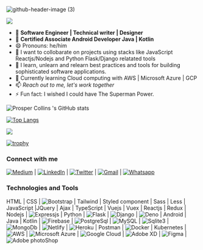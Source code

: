 ![github-header-image (3)](https://user-images.githubusercontent.com/55124189/177901330-283ebb4b-80af-4ec3-9b9e-bfbecbf4b314.png)

![](https://komarev.com/ghpvc/?username=papilocollanso&color=green)
- 👀 **Software Engineer | Technical writer | Designer**
- 👀 **Certified Associate Android Developer Java | Kotlin**
- 😄 Pronouns: he/him
- 👯 I want to collobarate on projects using stacks like JavaScript Reactjs/Nodejs and Python Flask/Django relatated tools
- 🌱 I learn, unlearn and relearn best practices and tools for building sophisticated software applications.
- 🌱 Currently learning Cloud computing with AWS | Microsoft Azure | GCP
- 📫 *Reach out to me, let's work together*
- ⚡ Fun fact: I wished I could have The Superman Power.     

![Prosper Collins 's GitHub stats](https://github-readme-stats.vercel.app/api?username=papilocollanso&show_icons=true&theme=radical)

[![Top Langs](https://github-readme-stats.vercel.app/api/top-langs/?username=papilocollanso)](https://github.com/papilocollanso/github-readme-stats)

![](https://github-profile-summary-cards.vercel.app/api/cards/profile-details?username=papilocollanso&theme=vue)

[![trophy](https://github-profile-trophy.vercel.app/?username=papilocollanso)](https://github.com/papilocollanso/github-profile-trophy)

### Connect with me 

  
[![Medium](https://img.shields.io/badge/Medium-12100E?style=for-the-badge&logo=medium&logoColor=white)](https://medium.com/@papilo_collanso) | [![LinkedIn](https://user-images.githubusercontent.com/55124189/177904680-920089a7-eb9a-42b1-a725-328031aa4294.svg)](https://linkedin.com/in/collins-prosper-919b9a191/) | [![Twitter](https://img.shields.io/badge/Twitter-1DA1F2?style=for-the-badge&logo=twitter&logoColor=white)](https://twitter.com/papilocollanso) | [![Gmail](https://img.shields.io/badge/Gmail-D14836?style=for-the-badge&logo=gmail&logoColor=white)](https://mail.google.com/mail/u/papilocollanso@gmail.com) | [![Whatsapp](https://img.shields.io/badge/WhatsApp-25D366?style=for-the-badge&logo=whatsapp&logoColor=white)](https://wa.me/08034206320)
  
### Technologies and Tools

HTML | CSS | 	![Bootstrap](https://img.shields.io/badge/Bootstrap-563D7C?style=for-the-badge&logo=bootstrap&logoColor=white) | Tailwind | Styled component | Sass | Less | JavaScript |JQuery | Ajax | TypeScript | Vuejs | Vuex | Reactjs | Redux | Nodejs | ![Expressjs](https://img.shields.io/badge/Express.js-000000?style=for-the-badge&logo=express&logoColor=white) | Python | ![Flask](https://img.shields.io/badge/Flask-000000?style=for-the-badge&logo=flask&logoColor=white) | ![Django](https://img.shields.io/badge/Django-092E20?style=for-the-badge&logo=django&logoColor=green) | ![Deno](https://img.shields.io/badge/Deno-white?style=for-the-badge&logo=deno&logoColor=464647) | Android | Java | Kotlin | ![Firebase](https://img.shields.io/badge/firebase-ffca28?style=for-the-badge&logo=firebase&logoColor=black) | ![PostgreSql](https://img.shields.io/badge/PostgreSQL-316192?style=for-the-badge&logo=postgresql&logoColor=white) |	![MySQL](https://img.shields.io/badge/MySQL-005C84?style=for-the-badge&logo=mysql&logoColor=white) | ![Sqlite3](https://img.shields.io/badge/SQLite-07405E?style=for-the-badge&logo=sqlite&logoColor=white) | 	![MongoDb](https://img.shields.io/badge/MongoDB-4EA94B?style=for-the-badge&logo=mongodb&logoColor=white) | ![Netlify](https://img.shields.io/badge/Netlify-00C7B7?style=for-the-badge&logo=netlify&logoColor=white) | ![Heroku](https://img.shields.io/badge/Heroku-430098?style=for-the-badge&logo=heroku&logoColor=white) | Postman | 	![Docker](https://img.shields.io/badge/Docker-2CA5E0?style=for-the-badge&logo=docker&logoColor=white) | Kubernetes | 	![AWS](https://img.shields.io/badge/Amazon_AWS-FF9900?style=for-the-badge&logo=amazonaws&logoColor=white) | ![Microsoft Azure](https://img.shields.io/badge/microsoft%20azure-0089D6?style=for-the-badge&logo=microsoft-azure&logoColor=white) | ![Google Cloud](https://img.shields.io/badge/Google_Cloud-4285F4?style=for-the-badge&logo=google-cloud&logoColor=white) | ![Adobe XD](https://img.shields.io/badge/Adobe%20XD-470137?style=for-the-badge&logo=Adobe%20XD&logoColor=#FF61F6) | ![Figma](https://img.shields.io/badge/Figma-F24E1E?style=for-the-badge&logo=figma&logoColor=white) | ![Adobe photoShop](https://img.shields.io/badge/Adobe%20Photoshop-31A8FF?style=for-the-badge&logo=Adobe%20Photoshop&logoColor=black)




